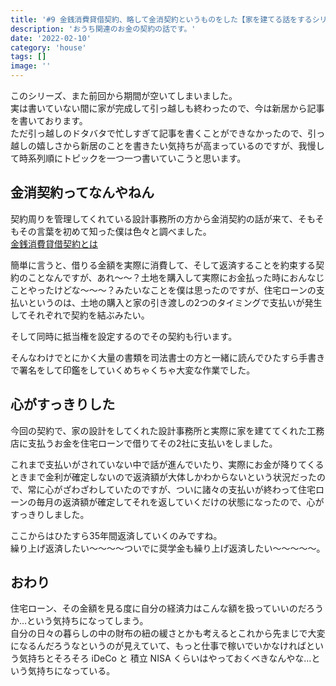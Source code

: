 ```yaml
---
title: '#9 金銭消費貸借契約、略して金消契約というものをした【家を建てる話をするシリーズ】'
description: 'おうち関連のお金の契約の話です。'
date: '2022-02-10'
category: 'house'
tags: []
image: ''
---
```


このシリーズ、また前回から期間が空いてしまいました。  
実は書いていない間に家が完成して引っ越しも終わったので、今は新居から記事を書いております。  
ただ引っ越しのドタバタで忙しすぎて記事を書くことができなかったので、引っ越しの嬉しさから新居のことを書きたい気持ちが高まっているのですが、我慢して時系列順にトピックを一つ一つ書いていこうと思います。

## 金消契約ってなんやねん

契約周りを管理してくれている設計事務所の方から金消契約の話が来て、そもそもその言葉を初めて知った僕は色々と調べました。  
[金銭消費貸借契約とは](https://www.athome.co.jp/contents/words/term_757/)

簡単に言うと、借りる金額を実際に消費して、そして返済することを約束する契約のことなんですが、あれ〜〜？土地を購入して実際にお金払った時におんなじことやったけどな〜〜〜？みたいなことを僕は思ったのですが、住宅ローンの支払いというのは、土地の購入と家の引き渡しの2つのタイミングで支払いが発生してそれぞれで契約を結ぶみたい。

そして同時に抵当権を設定するのでその契約も行います。

そんなわけでとにかく大量の書類を司法書士の方と一緒に読んでひたすら手書きで署名をして印鑑をしていくめちゃくちゃ大変な作業でした。

## 心がすっきりした

今回の契約で、家の設計をしてくれた設計事務所と実際に家を建ててくれた工務店に支払うお金を住宅ローンで借りてその2社に支払いをしました。

これまで支払いがされていない中で話が進んでいたり、実際にお金が降りてくるときまで金利が確定しないので返済額が大体しかわからないという状況だったので、常に心がざわざわしていたのですが、ついに諸々の支払いが終わって住宅ローンの毎月の返済額が確定してそれを返していくだけの状態になったので、心がすっきりしました。

ここからはひたすら35年間返済していくのみですね。  
繰り上げ返済したい〜〜〜〜ついでに奨学金も繰り上げ返済したい〜〜〜〜〜。

## おわり

住宅ローン、その金額を見る度に自分の経済力はこんな額を扱っていいのだろうか…という気持ちになってしまう。  
自分の日々の暮らしの中の財布の紐の緩さとかも考えるとこれから先まじで大変になるんだろうなというのが見えていて、もっと仕事で稼いでいかなければという気持ちとそろそろ iDeCo と 積立 NISA くらいはやっておくべきなんやな…という気持ちになっている。
